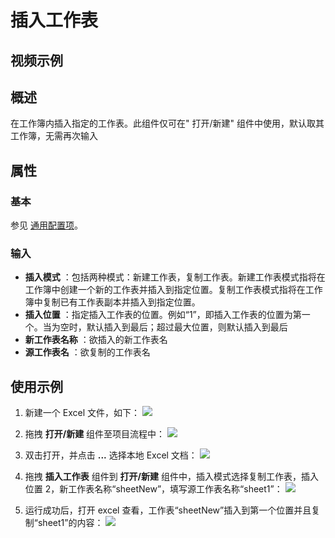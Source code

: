 # 插入工作表

## 视频示例

## 概述

在工作簿内插入指定的工作表。此组件仅可在&quot; 打开/新建&quot; 组件中使用，默认取其工作簿，无需再次输入

## 属性

### 基本

参见 [通用配置项](../Appendix/CommonConfigurationItems.md)。

### 输入

- **插入模式** ：包括两种模式：新建工作表，复制工作表。新建工作表模式指将在工作簿中创建一个新的工作表并插入到指定位置。复制工作表模式指将在工作簿中复制已有工作表副本并插入到指定位置。
- **插入位置** ：指定插入工作表的位置。例如“1”，即插入工作表的位置为第一个。当为空时，默认插入到最后；超过最大位置，则默认插入到最后
- **新工作表名称** ：欲插入的新工作表名
- **源工作表名** ：欲复制的工作表名

## 使用示例

1. 新建一个 Excel 文件，如下：
![](https://docimages.blob.core.chinacloudapi.cn/images/Activities/GetWorksheetsName1.png)

2. 拖拽 **打开/新建** 组件至项目流程中：
![](https://docimages.blob.core.chinacloudapi.cn/images/Activities/OpenExcel1.png)

3. 双击打开，并点击 **...** 选择本地 Excel 文档：
![](https://docimages.blob.core.chinacloudapi.cn/images/Activities/OpenExcel2.png)

4. 拖拽 **插入工作表** 组件到 **打开/新建** 组件中，插入模式选择复制工作表，插入位置 2，新工作表名称“sheetNew”，填写源工作表名称“sheet1”：
![](https://docimages.blob.core.chinacloudapi.cn/images/Activities/InsertWorksheets1.png)

5. 运行成功后，打开 excel 查看，工作表“sheetNew”插入到第一个位置并且复制“sheet1”的内容：
![](https://docimages.blob.core.chinacloudapi.cn/images/Activities/InsertWorksheets2.png)

